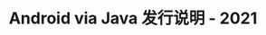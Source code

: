 ﻿---
title: Android via Java 发行说明 - 2021
type: docs
weight: 9
url: /zh/java/android-via-java-release-notes-2021/
---
